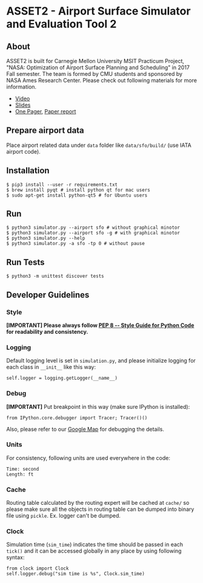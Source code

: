 # ASSET2 - Airport Surface Simulator and Evaluation Tool 2

## About

ASSET2 is built for Carnegie Mellon University MSIT Practicum Project, "NASA: Optimization of Airport Surface Planning and Scheduling" in 2017 Fall semester. The team is formed by CMU students and sponsored by NASA Ames Research Center. Please check out following materials for more information.

- [Video](https://www.youtube.com/watch?v=zpHWQc2RBQ0)
- [Slides](doc/report/slides.pdf)
- [One Pager](doc/report/one-pager.pdf), [Paper report](doc/report/report.pdf)

## Prepare airport data

Place airport related data under `data` folder like `data/sfo/build/` (use IATA
airport code).

## Installation

    $ pip3 install --user -r requirements.txt
    $ brew install pyqt # install python qt for mac users
    $ sudo apt-get install python-qt5 # for Ubuntu users

## Run

    $ python3 simulator.py --airport sfo # without graphical minotor
    $ python3 simulator.py --airport sfo -g # with graphical minotor
    $ python3 simulator.py --help
    $ python3 simulator.py -a sfo -tp 0 # without pause

## Run Tests

    $ python3 -m unittest discover tests

## Developer Guidelines

### Style

**[IMPORTANT] Please always follow [PEP 8 -- Style Guide for Python Code](https://www.python.org/dev/peps/pep-0008/) for readability and consistency.**

### Logging

Default logging level is set in `simulation.py`, and please initialize logging
for each class in `__init__` like this way:

    self.logger = logging.getLogger(__name__)

### Debug

**[IMPORTANT]** Put breakpoint in this way (make sure IPython is installed):

    from IPython.core.debugger import Tracer; Tracer()()

Also, please refer to our [Google Map](https://drive.google.com/open?id=1votbJbKKRUF5gDumno4GXOxVLAE&usp=sharing) for debugging the details.

### Units

For consistency, following units are used everywhere in the code:

    Time: second
    Length: ft

### Cache

Routing table calculated by the routing expert will be cached at `cache/` so
please make sure all the objects in routing table can be dumped into binary
file using `pickle`. Ex. logger can't be dumped.

### Clock

Simulation time (`sim_time`) indicates the time should be passed in each
`tick()` and it can be accessed globally in any place by using following
syntax:

    from clock import Clock
    self.logger.debug("sim time is %s", Clock.sim_time)
